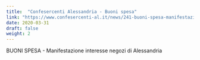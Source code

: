 ```yaml
---
title:  "Confesercenti Alessandria - Buoni spesa"
link: "https://www.confesercenti-al.it/news/241-buoni-spesa-manifestazione-interesse-negozi-di-alessandria.html"
date: 2020-03-31
draft: false
weight: 2
---
```


BUONI SPESA - Manifestazione interesse negozi di Alessandria
